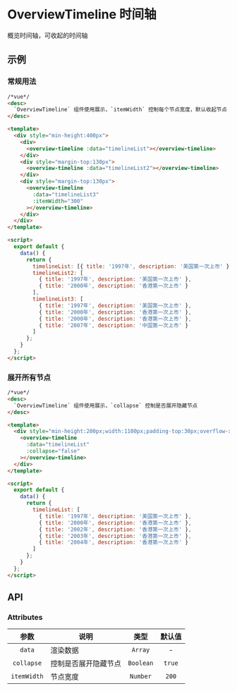 # OverviewTimeline 时间轴

概览时间轴，可收起的时间轴

## 示例

### 常规用法

```html
/*vue*/
<desc>
  `OverviewTimeline` 组件使用展示，`itemWidth` 控制每个节点宽度，默认收起节点
</desc>

<template>
  <div style="min-height:400px">
    <div>
      <overview-timeline :data="timelineList"></overview-timeline>
    </div>
    <div style="margin-top:130px">
      <overview-timeline :data="timelineList2"></overview-timeline>
    </div>
    <div style="margin-top:130px">
      <overview-timeline
        :data="timelineList3"
        :itemWidth="300"
      ></overview-timeline>
    </div>
  </div>
</template>

<script>
  export default {
    data() {
      return {
        timelineList: [{ title: '1997年', description: '美国第一次上市' }],
        timelineList2: [
          { title: '1997年', description: '美国第一次上市' },
          { title: '2000年', description: '香港第一次上市' }
        ],
        timelineList3: [
          { title: '1997年', description: '美国第一次上市' },
          { title: '2000年', description: '香港第一次上市' },
          { title: '2000年', description: '香港第一次上市' },
          { title: '2007年', description: '中国第一次上市' }
        ]
      };
    }
  };
</script>
```

### 展开所有节点

```html
/*vue*/
<desc>
  `OverviewTimeline` 组件使用展示，`collapse` 控制是否展开隐藏节点
</desc>

<template>
  <div style="min-height:200px;width:1100px;padding-top:30px;overflow-x:auto">
    <overview-timeline
      :data="timelineList"
      :collapse="false"
    ></overview-timeline>
  </div>
</template>

<script>
  export default {
    data() {
      return {
        timelineList: [
          { title: '1997年', description: '美国第一次上市' },
          { title: '2000年', description: '香港第一次上市' },
          { title: '2002年', description: '香港第一次上市' },
          { title: '2003年', description: '香港第一次上市' },
          { title: '2004年', description: '香港第一次上市' }
        ]
      };
    }
  };
</script>
```

## API

### Attributes

|    参数     | 说明                 |   类型    | 默认值 |
| :---------: | -------------------- | :-------: | :----: |
|   `data`    | 渲染数据             |  `Array`  |   -    |
| `collapse`  | 控制是否展开隐藏节点 | `Boolean` | `true` |
| `itemWidth` | 节点宽度             | `Number`  | `200`  |
